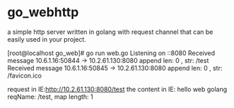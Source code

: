 # go_webhttp
a simple http server written in golang with request channel that can be easily used in your project.

[root@localhost go_web]# go run web.go 
Listening on ::8080
Received message 10.6.1.16:50844 -> 10.2.61.130:8080 
append len: 0 , str: /test
Received message 10.6.1.16:50845 -> 10.2.61.130:8080 
append len: 0 , str: /favicon.ico


request in IE:http://10.2.61.130:8080/test
the content in IE:
hello web golang reqName: /test, map length: 1

